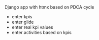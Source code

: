 Django app with htmx based on PDCA cycle

- enter kpis
- enter glide
- enter real kpi values
- enter activities based on kpis
  
